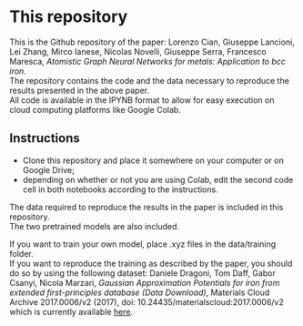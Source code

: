 # This repository

This is the Github repository of the paper:
Lorenzo Cian, Giuseppe Lancioni, Lei Zhang, Mirco Ianese, Nicolas Novelli, Giuseppe Serra, Francesco Maresca, *Atomistic Graph Neural Networks for metals: Application to bcc iron*.  
The repository contains the code and the data necessary to reproduce the results presented in the above paper.  
All code is available in the IPYNB format to allow for easy execution on cloud computing platforms like Google Colab. 

## Instructions

- Clone this repository and place it somewhere on your computer or on Google Drive;
- depending on whether or not you are using Colab, edit the second code cell in both notebooks according to the instructions.

The data required to reproduce the results in the paper is included in this repository.  
The two pretrained models are also included.

If you want to train your own model, place .xyz files in the data/training folder.  
If you want to reproduce the training as described by the paper, you should do so by using the following dataset: Daniele Dragoni, Tom Daff, Gabor Csanyi, Nicola Marzari, *Gaussian Approximation Potentials for iron from extended first-principles database (Data Download)*, Materials Cloud Archive 2017.0006/v2 (2017), doi: 10.24435/materialscloud:2017.0006/v2  
which is currently available [here](https://archive.materialscloud.org/2017.0006/v2).